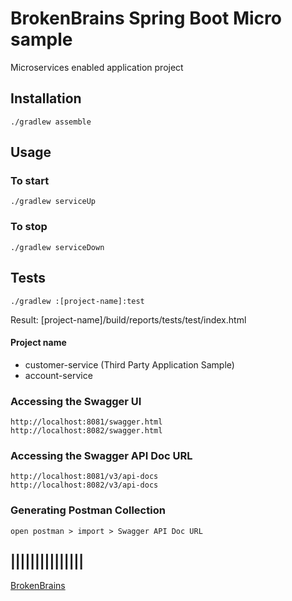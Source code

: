# BrokenBrains Spring Boot Micro sample

Microservices enabled application project

## Installation

```terminal
./gradlew assemble
```

## Usage

### To start

```terminal
./gradlew serviceUp
```

### To stop

```terminal
./gradlew serviceDown
```

## Tests
```terminal
./gradlew :[project-name]:test
```
Result: [project-name]/build/reports/tests/test/index.html

#### Project name
* customer-service (Third Party Application Sample)
* account-service 

### Accessing the Swagger UI
```terminal
http://localhost:8081/swagger.html
http://localhost:8082/swagger.html
```
### Accessing the Swagger API Doc URL
```terminal
http://localhost:8081/v3/api-docs
http://localhost:8082/v3/api-docs
```
### Generating Postman Collection
```terminal
open postman > import > Swagger API Doc URL
```
## ||||||||||||||| 
[BrokenBrains](https://github.com/brokenbrains)
